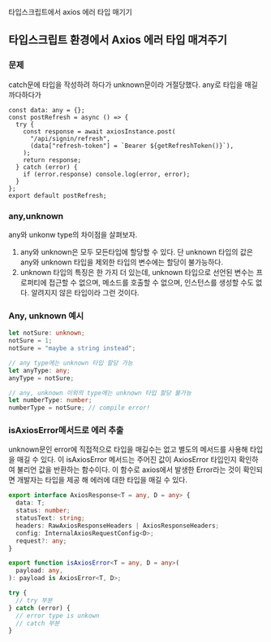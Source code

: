 타입스크립트에서 axios 에러 타입 매기기

## 타입스크립트 환경에서 Axios 에러 타입 매겨주기

### 문제

catch문에 타입을 작성하려 하다가 unknown문이라 거절당했다.
any로 타입을 매길까다하다가

```tsx
const data: any = {};
const postRefresh = async () => {
  try {
    const response = await axiosInstance.post(
      "/api/signin/refresh",
      (data["refresh-token"] = `Bearer ${getRefreshToken()}`),
    );
    return response;
  } catch (error) {
    if (error.response) console.log(error, error);
  }
};
export default postRefresh;
```

### any,unknown

any와 unkonw type의 차이점을 살펴보자.

1. any와 unknown은 모두 모든타입에 할당할 수 있다. 단 unknown 타입의 값은 any와 unknown 타입을 제외한 타입의 변수에는 할당이 불가능하다.
2. unknown 타입의 특징은 한 가지 더 있는데, unknown 타입으로 선언된 변수는 프로퍼티에 접근할 수 없으며, 메소드를 호출할 수 없으며, 인스턴스를 생성할 수도 없다. 알려지지 않은 타입이라 그런 것이다.

### Any, unknown 예시

```ts
let notSure: unknown;
notSure = 1;
notSure = "maybe a string instead";

// any type에는 unknown 타입 할당 가능
let anyType: any;
anyType = notSure;

// any, unknown 이외의 type에는 unknown 타입 할당 불가능
let numberType: number;
numberType = notSure; // compile error!
```

### isAxiosError메서드로 에러 추출

unknown문인 error에 직접적으로 타입을 매길수는 없고 별도의 메서드를 사용해 타입을 매길 수 있다.
이 isAxiosError 메서드는 주어진 값이 AxiosError 타입인지 확인하여 불리언 값을 반환하는 함수이다.
이 함수로 axios에서 발생한 Error라는 것이 확인되면 개발자는 타입을 제공 해 에러에 대한 타입을 매길 수 있다.

```ts
export interface AxiosResponse<T = any, D = any> {
  data: T;
  status: number;
  statusText: string;
  headers: RawAxiosResponseHeaders | AxiosResponseHeaders;
  config: InternalAxiosRequestConfig<D>;
  request?: any;
}

export function isAxiosError<T = any, D = any>(
  payload: any,
): payload is AxiosError<T, D>;
```

```ts
try {
  // try 부분
} catch (error) {
  // error type is unkown
  // catch 부분
}
```


